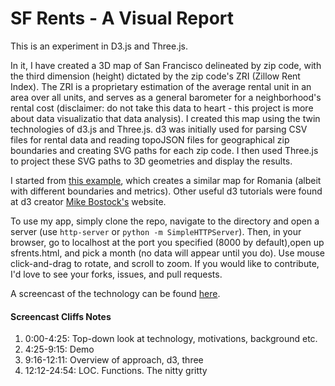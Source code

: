 # SF Rents - A Visual Report

This is an experiment in D3.js and Three.js.

In it, I have created a 3D map of San Francisco delineated by zip code, with the third dimension (height) dictated by the zip code's ZRI (Zillow Rent Index). The ZRI is a proprietary estimation of the average rental unit in an area over all units, and serves as a general barometer for a neighborhood's rental cost (disclaimer: do not take this data to heart - this project is more about data visualizatio that data analysis). I created this map using the twin technologies of d3.js and Three.js. d3 was initially used for parsing CSV files for rental data and reading topoJSON files for geographical zip boundaries and creating SVG paths for each zip code. I then used Three.js to project these SVG paths to 3D geometries and display the results.

I started from [this example](http://scribu.net/blog/3d-maps-using-d3-and-three.js.html), which creates a similar map for Romania (albeit with different boundaries and metrics). Other useful d3 tutorials were found at d3 creator [Mike Bostock's](http://bost.ocks.org/mike/map/) website. 

To use my app, simply clone the repo, navigate to the directory and open a server (use `http-server` or `python -m SimpleHTTPServer`). Then, in your browser, go to localhost at the port you specified (8000 by default),open up sfrents.html, and pick a month (no data will appear until you do). Use mouse click-and-drag to rotate, and scroll to zoom. If you would like to contribute, I'd love to see your forks, issues, and pull requests.

A screencast of the technology can be found [here](https://www.youtube.com/watch?v=wuwfU0DDcJU).

#### Screencast Cliffs Notes

1. 0:00-4:25: Top-down look at technology, motivations, background etc.
2. 4:25-9:15: Demo
3. 9:16-12:11: Overview of approach, d3, three
4. 12:12-24:54: LOC. Functions. The nitty gritty
